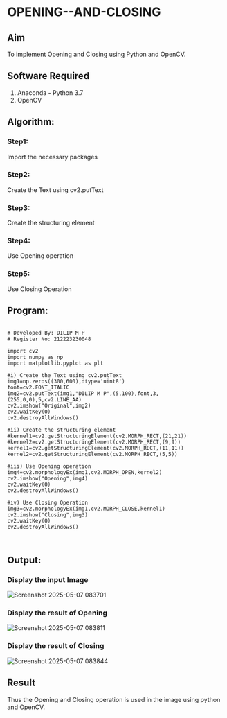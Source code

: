 # OPENING--AND-CLOSING
## Aim
To implement Opening and Closing using Python and OpenCV.

## Software Required
1. Anaconda - Python 3.7
2. OpenCV
## Algorithm:
### Step1:
Import the necessary packages


### Step2:
Create the Text using cv2.putText

### Step3:
Create the structuring element

### Step4:
Use Opening operation

### Step5:
Use Closing Operation


 
## Program:

```

# Developed By: DILIP M P
# Register No: 212223230048

import cv2
import numpy as np
import matplotlib.pyplot as plt

#i) Create the Text using cv2.putText
img1=np.zeros((300,600),dtype='uint8')
font=cv2.FONT_ITALIC
img2=cv2.putText(img1,"DILIP M P",(5,100),font,3,(255,0,0),5,cv2.LINE_AA)
cv2.imshow("Original",img2)
cv2.waitKey(0)
cv2.destroyAllWindows()

#ii) Create the structuring element
#kernel1=cv2.getStructuringElement(cv2.MORPH_RECT,(21,21))
#kernel2=cv2.getStructuringElement(cv2.MORPH_RECT,(9,9))
kernel1=cv2.getStructuringElement(cv2.MORPH_RECT,(11,11))
kernel2=cv2.getStructuringElement(cv2.MORPH_RECT,(5,5))

#iii) Use Opening operation
img4=cv2.morphologyEx(img1,cv2.MORPH_OPEN,kernel2)
cv2.imshow("Opening",img4)
cv2.waitKey(0)
cv2.destroyAllWindows()

#iv) Use Closing Operation
img3=cv2.morphologyEx(img1,cv2.MORPH_CLOSE,kernel1)
cv2.imshow("Closing",img3)
cv2.waitKey(0)
cv2.destroyAllWindows()



```
## Output:
 
### Display the input Image

![Screenshot 2025-05-07 083701](https://github.com/user-attachments/assets/2d58a9c5-b451-468c-aba9-44926a19af47)

### Display the result of Opening

![Screenshot 2025-05-07 083811](https://github.com/user-attachments/assets/6aa33a16-610a-49f3-900f-7ce73684a847)

### Display the result of Closing

![Screenshot 2025-05-07 083844](https://github.com/user-attachments/assets/12c1d21e-ba6f-401f-8139-13e485963777)

## Result
Thus the Opening and Closing operation is used in the image using python and OpenCV.
